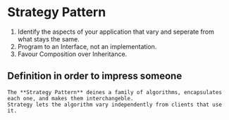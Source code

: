 # Strategy Pattern

1. Identify the aspects of your application that vary and seperate from what stays the same.
2. Program to an Interface, not an implementation.
3. Favour Composition over Inheritance.

## Definition in order to impress someone

```
The **Strategy Pattern** deines a family of algorithms, encapsulates each one, and makes them interchangeble.
Strategy lets the algorithm vary independently from clients that use it.
```
